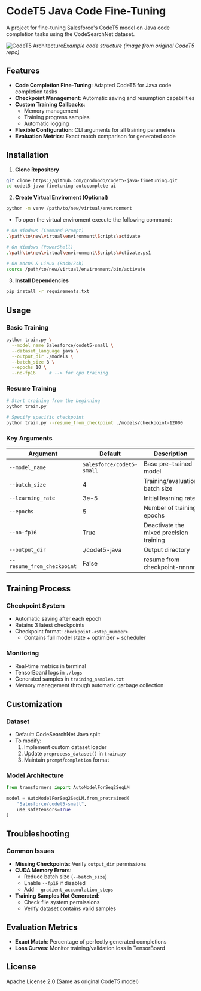 # CodeT5 Java Code Fine-Tuning

A project for fine-tuning Salesforce's CodeT5 model on Java code completion tasks using the CodeSearchNet dataset.

![CodeT5 Architecture](https://github.com/salesforce/CodeT5/codet5.gif)*Example code structure (image from original CodeT5 repo)*

## Features

- **Code Completion Fine-Tuning**: Adapted CodeT5 for Java code completion tasks
- **Checkpoint Management**: Automatic saving and resumption capabilities
- **Custom Training Callbacks**:
  - Memory management
  - Training progress samples
  - Automatic logging
- **Flexible Configuration**: CLI arguments for all training parameters
- **Evaluation Metrics**: Exact match comparison for generated code

## Installation

1. **Clone Repository**
```bash
git clone https://github.com/grodondo/codet5-java-finetuning.git
cd codet5-java-finetuning-autocomplete-ai
```

2. **Create Virtual Enviroment (Optional)**
```bash
python -m venv /path/to/new/virtual/environment
```
- To open the virtual enviroment execute the following command:
```bash
# On Windows (Command Prompt)
.\path\to\new\virtual\environment\Scripts\activate

# On Windows (PowerShell)
.\path\to\new\virtual\environment\Scripts\Activate.ps1

# On macOS & Linux (Bash/Zsh)
source /path/to/new/virtual/environment/bin/activate
```

3. **Install Dependencies**
```bash
pip install -r requirements.txt
```

## Usage

### Basic Training
```bash
python train.py \
  --model_name Salesforce/codet5-small \
  --dataset_language java \
  --output_dir ./models \
  --batch_size 8 \
  --epochs 10 \
  --no-fp16     # --> for cpu training
```

### Resume Training
```bash
# Start training from the beginning
python train.py 

# Specify specific checkpoint
python train.py --resume_from_checkpoint ./models/checkpoint-12000
```

### Key Arguments
| Argument | Default | Description |
|----------|---------|-------------|
| `--model_name` | `Salesforce/codet5-small` | Base pre-trained model |
| `--batch_size` | 4 | Training/evaluation batch size |
| `--learning_rate` | 3e-5 | Initial learning rate |
| `--epochs` | 5 | Number of training epochs |
| `--no-fp16` | True | Deactivate the mixed precision training |
| `--output_dir` | ./codet5-java | Output directory |
| `--resume_from_checkpoint` | False | resume from checkpoint-nnnnn |

## Training Process

### Checkpoint System
- Automatic saving after each epoch
- Retains 3 latest checkpoints
- Checkpoint format: `checkpoint-<step_number>`
  - Contains full model state + optimizer + scheduler

### Monitoring
- Real-time metrics in terminal
- TensorBoard logs in `./logs`
- Generated samples in `training_samples.txt`
- Memory management through automatic garbage collection

## Customization

### Dataset
- Default: CodeSearchNet Java split
- To modify:
  1. Implement custom dataset loader
  2. Update `preprocess_dataset()` in `train.py`
  3. Maintain `prompt`/`completion` format

### Model Architecture
```python
from transformers import AutoModelForSeq2SeqLM

model = AutoModelForSeq2SeqLM.from_pretrained(
    "Salesforce/codet5-small",
    use_safetensors=True
)
```

## Troubleshooting

### Common Issues
- **Missing Checkpoints**: Verify `output_dir` permissions
- **CUDA Memory Errors**:
  - Reduce batch size (`--batch_size`)
  - Enable `--fp16` if disabled
  - Add `--gradient_accumulation_steps`
- **Training Samples Not Generated**:
  - Check file system permissions
  - Verify dataset contains valid samples

## Evaluation Metrics
- **Exact Match**: Percentage of perfectly generated completions
- **Loss Curves**: Monitor training/validation loss in TensorBoard

## License
Apache License 2.0 (Same as original CodeT5 model)